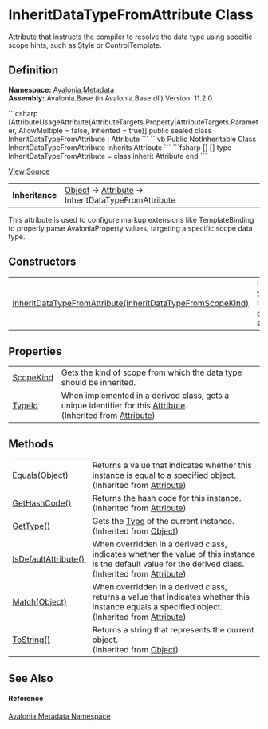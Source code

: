 # InheritDataTypeFromAttribute Class


Attribute that instructs the compiler to resolve the data type using specific scope hints, such as Style or ControlTemplate.



## Definition
**Namespace:** <a href="N_Avalonia_Metadata">Avalonia.Metadata</a>  
**Assembly:** Avalonia.Base (in Avalonia.Base.dll) Version: 11.2.0

<Tabs groupId="api-code-preview">
<TabItem value="csharp" label="C#">
```csharp
[AttributeUsageAttribute(AttributeTargets.Property|AttributeTargets.Parameter, AllowMultiple = false, 
	Inherited = true)]
public sealed class InheritDataTypeFromAttribute : Attribute
```
</TabItem>
<TabItem value="vb" label="VB">
```vb
<AttributeUsageAttribute(AttributeTargets.Property Or AttributeTargets.Parameter, AllowMultiple := false, 
	Inherited := true)>
Public NotInheritable Class InheritDataTypeFromAttribute
	Inherits Attribute
```
</TabItem>
<TabItem value="fsharp" label="F#">
```fsharp
[<SealedAttribute>]
[<AttributeUsageAttribute(AttributeTargets.Property|AttributeTargets.Parameter, AllowMultiple = false, 
	Inherited = true)>]
type InheritDataTypeFromAttribute = 
    class
        inherit Attribute
    end
```
</TabItem>
</Tabs>



<a href="https://github.com/AvaloniaUI/Avalonia/tree/master/src/Avalonia.Base/Metadata/InheritDataTypeFromAttribute.cs" title="View the source code">View Source</a>

<table>
<tr><td><strong>Inheritance</strong></td><td><a href="https://learn.microsoft.com/dotnet/api/system.object" target="_blank" rel="noopener noreferrer">Object</a>  →  <a href="https://learn.microsoft.com/dotnet/api/system.attribute" target="_blank" rel="noopener noreferrer">Attribute</a>  →  InheritDataTypeFromAttribute</td></tr>
</table>

This attribute is used to configure markup extensions like TemplateBinding to properly parse AvaloniaProperty values, targeting a specific scope data type.

## Constructors
<table>
<tr>
<td><a href="M_Avalonia_Metadata_InheritDataTypeFromAttribute__ctor">InheritDataTypeFromAttribute(InheritDataTypeFromScopeKind)</a></td>
<td>Initializes a new instance of the InheritDataTypeFromAttribute class with the specified scope kind.</td>
</tr>
</table>

## Properties
<table>
<tr>
<td><a href="P_Avalonia_Metadata_InheritDataTypeFromAttribute_ScopeKind">ScopeKind</a></td>
<td>Gets the kind of scope from which the data type should be inherited.</td>
</tr>
<tr>
<td><a href="https://learn.microsoft.com/dotnet/api/system.attribute.typeid" target="_blank" rel="noopener noreferrer">TypeId</a></td>
<td>When implemented in a derived class, gets a unique identifier for this <a href="https://learn.microsoft.com/dotnet/api/system.attribute" target="_blank" rel="noopener noreferrer">Attribute</a>.<br />(Inherited from <a href="https://learn.microsoft.com/dotnet/api/system.attribute" target="_blank" rel="noopener noreferrer">Attribute</a>)</td>
</tr>
</table>

## Methods
<table>
<tr>
<td><a href="https://learn.microsoft.com/dotnet/api/system.attribute.equals" target="_blank" rel="noopener noreferrer">Equals(Object)</a></td>
<td>Returns a value that indicates whether this instance is equal to a specified object.<br />(Inherited from <a href="https://learn.microsoft.com/dotnet/api/system.attribute" target="_blank" rel="noopener noreferrer">Attribute</a>)</td>
</tr>
<tr>
<td><a href="https://learn.microsoft.com/dotnet/api/system.attribute.gethashcode" target="_blank" rel="noopener noreferrer">GetHashCode()</a></td>
<td>Returns the hash code for this instance.<br />(Inherited from <a href="https://learn.microsoft.com/dotnet/api/system.attribute" target="_blank" rel="noopener noreferrer">Attribute</a>)</td>
</tr>
<tr>
<td><a href="https://learn.microsoft.com/dotnet/api/system.object.gettype" target="_blank" rel="noopener noreferrer">GetType()</a></td>
<td>Gets the <a href="https://learn.microsoft.com/dotnet/api/system.type" target="_blank" rel="noopener noreferrer">Type</a> of the current instance.<br />(Inherited from <a href="https://learn.microsoft.com/dotnet/api/system.object" target="_blank" rel="noopener noreferrer">Object</a>)</td>
</tr>
<tr>
<td><a href="https://learn.microsoft.com/dotnet/api/system.attribute.isdefaultattribute" target="_blank" rel="noopener noreferrer">IsDefaultAttribute()</a></td>
<td>When overridden in a derived class, indicates whether the value of this instance is the default value for the derived class.<br />(Inherited from <a href="https://learn.microsoft.com/dotnet/api/system.attribute" target="_blank" rel="noopener noreferrer">Attribute</a>)</td>
</tr>
<tr>
<td><a href="https://learn.microsoft.com/dotnet/api/system.attribute.match" target="_blank" rel="noopener noreferrer">Match(Object)</a></td>
<td>When overridden in a derived class, returns a value that indicates whether this instance equals a specified object.<br />(Inherited from <a href="https://learn.microsoft.com/dotnet/api/system.attribute" target="_blank" rel="noopener noreferrer">Attribute</a>)</td>
</tr>
<tr>
<td><a href="https://learn.microsoft.com/dotnet/api/system.object.tostring" target="_blank" rel="noopener noreferrer">ToString()</a></td>
<td>Returns a string that represents the current object.<br />(Inherited from <a href="https://learn.microsoft.com/dotnet/api/system.object" target="_blank" rel="noopener noreferrer">Object</a>)</td>
</tr>
</table>

## See Also


#### Reference
<a href="N_Avalonia_Metadata">Avalonia.Metadata Namespace</a>  

